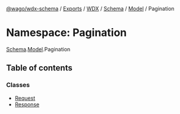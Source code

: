 [@wago/wdx-schema](../README.md) / [Exports](../modules.md) / [WDX](WDX.md) / [Schema](WDX.Schema.md) / [Model](WDX.Schema.Model.md) / Pagination

# Namespace: Pagination

[Schema](WDX.Schema.md).[Model](WDX.Schema.Model.md).Pagination

## Table of contents

### Classes

- [Request](../classes/WDX.Schema.Model.Pagination.Request.md)
- [Response](../classes/WDX.Schema.Model.Pagination.Response.md)
